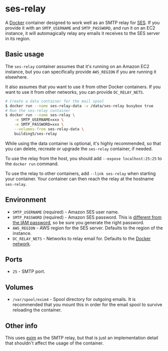# ses-relay

A [Docker][] container designed to work well as an SMTP relay for [SES][]. If
you provide it with an `SMTP_USERNAME` and `SMTP_PASSWORD`, and run it on an
EC2 instance, it will automagically relay any emails it receives to the SES
server in its region.

## Basic usage

The `ses-relay` container assumes that it's running on an Amazon EC2 instance,
but you can specifically provide `AWS_REGION` if you are running it elsewhere.

It also assumes that you want to use it from other Docker containers. If you
want to use it from other networks, you can provide `DC_RELAY_NETS`.

```bash
# Create a data container for the mail spool
$ docker run --name ses-relay-data -v /data/ses-relay busybox true
# Run the ses-relay container
$ docker run --name ses-relay \
    -e SMTP_USERNAME=xxx \
    -e SMTP_PASSWORD=xxx \
    --volumes-from ses-relay-data \
    building5/ses-relay
```

While using the data container is optional, it's highly recommended, so that you
can delete, recreate or upgrade the `ses-relay` container, if needed.

To use the relay from the host, you should add `--expose localhost:25:25` to the
`docker run` command.

To use the relay to other containers, add `--link ses-relay` when starting your
container. Your container can then reach the relay at the hostname `ses-relay`.

## Environment

 * `SMTP_USERNAME` (required) - Amazon SES user name.
 * `SMTP_PASSWORD` (required) - Amazon SES password. This is [different from
   the IAM password][ses-password], so be sure you generate the right password.
 * `AWS_REGION` - AWS region for the SES server. Defaults to the region of
   the instance.
 * `DC_RELAY_NETS` - Networks to relay email for. Defaults to the
   [Docker network][].

## Ports

 * `25` - SMTP port.

## Volumes

 * `/var/spool/exim4` - Spool directory for outgoing emails. It is recommended
   that you mount this in order for the email spool to survive reloading the
   container.

## Other info

This uses [exim][] as the SMTP relay, but that is just an implementation detail
that shouldn't affect the usage of the container.

 [Docker]: https://www.docker.com/
 [SES]: http://docs.aws.amazon.com/ses/latest/DeveloperGuide/Welcome.html
 [ses-password]: http://docs.aws.amazon.com/ses/latest/DeveloperGuide/smtp-credentials.html
 [Docker network]: https://docs.docker.com/articles/networking/
 [exim]: http://www.exim.org/
